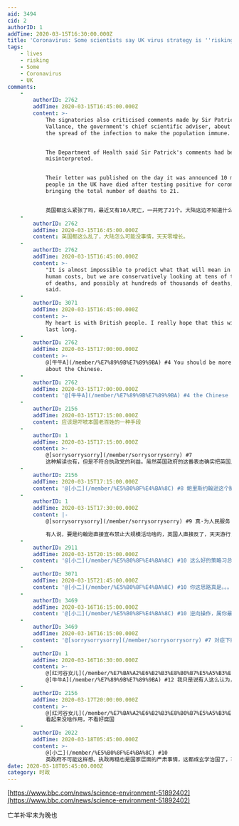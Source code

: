 ```yaml
---
aid: 3494
cid: 2
authorID: 1
addTime: 2020-03-15T16:30:00.000Z
title: 'Coronavirus: Some scientists say UK virus strategy is ''risking lives'''
tags:
    - lives
    - risking
    - Some
    - Coronavirus
    - UK
comments:
    -
        authorID: 2762
        addTime: 2020-03-15T16:45:00.000Z
        content: >-
            The signatories also criticised comments made by Sir Patrick
            Vallance, the government's chief scientific adviser, about managing
            the spread of the infection to make the population immune.


            The Department of Health said Sir Patrick's comments had been
            misinterpreted.


            Their letter was published on the day it was announced 10 more
            people in the UK have died after testing positive for coronavirus,
            bringing the total number of deaths to 21.


            英国都这么紧张了吗，最近又有10人死亡，一共死了21个。大陆这边不知道什么情况，说是零增长，但是我听消息，我家附近就可能有人感染。
    -
        authorID: 2762
        addTime: 2020-03-15T16:45:00.000Z
        content: 英国都这么乱了，大陆怎么可能没事情，天天零增长。
    -
        authorID: 2762
        addTime: 2020-03-15T16:45:00.000Z
        content: >-
            "It is almost impossible to predict what that will mean in terms of
            human costs, but we are conservatively looking at tens of thousands
            of deaths, and possibly at hundreds of thousands of deaths," he
            said.
    -
        authorID: 3071
        addTime: 2020-03-15T16:45:00.000Z
        content: >-
            My heart is with British people. I really hope that this will not
            last long.
    -
        authorID: 2762
        addTime: 2020-03-15T17:00:00.000Z
        content: >-
            @[牛牛A](/member/%E7%89%9B%E7%89%9BA) #4 You should be more concerned
            about the Chinese.
    -
        authorID: 2762
        addTime: 2020-03-15T17:00:00.000Z
        content: '@[牛牛A](/member/%E7%89%9B%E7%89%9BA) #4 the Chinese people'
    -
        authorID: 2156
        addTime: 2020-03-15T17:15:00.000Z
        content: 应该是吓唬本国老百姓的一种手段
    -
        authorID: 1
        addTime: 2020-03-15T17:15:00.000Z
        content: >-
            @[sorrysorrysorry](/member/sorrysorrysorry) #7
            这种解读也有，但是不符合执政党的利益。虽然英国政府的这番表态确实把英国人吓得半死，客观上降低了 $R\_0$，但是执政党基本完蛋。
    -
        authorID: 2156
        addTime: 2020-03-15T17:15:00.000Z
        content: '@[小二](/member/%E5%B0%8F%E4%BA%8C) #8 鲍里斯约翰逊这个脑瓜不是一般人。。'
    -
        authorID: 1
        addTime: 2020-03-15T17:30:00.000Z
        content: |-
            @[sorrysorrysorry](/member/sorrysorrysorry) #9 真·为人民服务

            有人说，要是约翰逊直接宣布禁止大规模活动啥的，英国人直接反了，天天游行，索性直接说大家伙儿自求多福，大家反而老实了……
    -
        authorID: 2911
        addTime: 2020-03-15T20:15:00.000Z
        content: '@[小二](/member/%E5%B0%8F%E4%BA%8C) #10 这么好的策略习总应该学习一下，降低维稳成本杠杠的。'
    -
        authorID: 3071
        addTime: 2020-03-15T21:45:00.000Z
        content: '@[小二](/member/%E5%B0%8F%E4%BA%8C) #10 你这思路真是。。。为了赞美这么添没必要吧。'
    -
        authorID: 3469
        addTime: 2020-03-16T16:15:00.000Z
        content: '@[小二](/member/%E5%B0%8F%E4%BA%8C) #10 逆向操作，属你最牛'
    -
        authorID: 3469
        addTime: 2020-03-16T16:15:00.000Z
        content: '@[sorrysorrysorry](/member/sorrysorrysorry) #7 对症下药嘛'
    -
        authorID: 1
        addTime: 2020-03-16T16:30:00.000Z
        content: >-
            @[红河谷女儿](/member/%E7%BA%A2%E6%B2%B3%E8%B0%B7%E5%A5%B3%E5%84%BF) #13
            @[牛牛A](/member/%E7%89%9B%E7%89%9BA) #12 我只是说有人这么认为，我并不认同这种判断。
    -
        authorID: 2156
        addTime: 2020-03-17T20:00:00.000Z
        content: >-
            @[红河谷女儿](/member/%E7%BA%A2%E6%B2%B3%E8%B0%B7%E5%A5%B3%E5%84%BF) #14
            看起来没啥作用，不看好腐国
    -
        authorID: 2022
        addTime: 2020-03-18T05:45:00.000Z
        content: >-
            @[小二](/member/%E5%B0%8F%E4%BA%8C) #10
            英政府不可能这样想。执政再糙也是国家层面的严肃事情，这都成玄学治国了，不确定性太大，没有政府会这种抖机式灵治国。
date: 2020-03-18T05:45:00.000Z
category: 时政
---
```


[https://www.bbc.com/news/science-environment-51892402](https://www.bbc.com/news/science-environment-51892402)

亡羊补牢未为晚也
